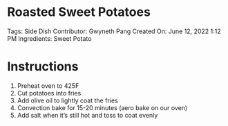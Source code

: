 # Roasted Sweet Potatoes

Tags: Side Dish
Contributor: Gwyneth Pang
Created On: June 12, 2022 1:12 PM
Ingredients: Sweet Potato

# Instructions

1. Preheat oven to 425F
2. Cut potatoes into fries
3. Add olive oil to lightly coat the fries
4. Convection bake for 15-20 minutes (aero bake on our oven)
5. Add salt when it’s still hot and toss to coat evenly